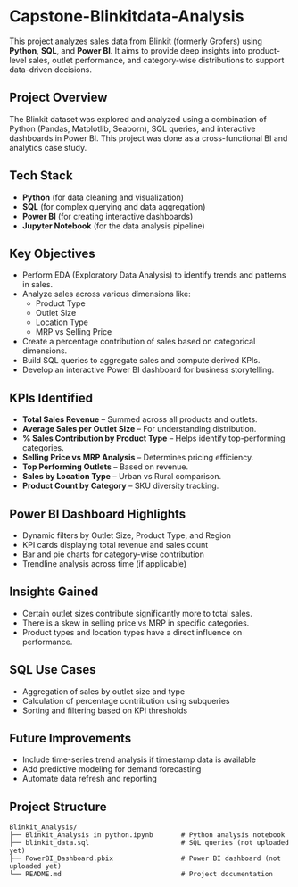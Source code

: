 # Capstone-Blinkitdata-Analysis

This project analyzes sales data from Blinkit (formerly Grofers) using **Python**, **SQL**, and **Power BI**. It aims to provide deep insights into product-level sales, outlet performance, and category-wise distributions to support data-driven decisions.



##  Project Overview

The Blinkit dataset was explored and analyzed using a combination of Python (Pandas, Matplotlib, Seaborn), SQL queries, and interactive dashboards in Power BI. This project was done as a cross-functional BI and analytics case study.


## Tech Stack

- **Python** (for data cleaning and visualization)
- **SQL** (for complex querying and data aggregation)
- **Power BI** (for creating interactive dashboards)
- **Jupyter Notebook** (for the data analysis pipeline)


## Key Objectives

- Perform EDA (Exploratory Data Analysis) to identify trends and patterns in sales.
- Analyze sales across various dimensions like:
  - Product Type
  - Outlet Size
  - Location Type
  - MRP vs Selling Price
- Create a percentage contribution of sales based on categorical dimensions.
- Build SQL queries to aggregate sales and compute derived KPIs.
- Develop an interactive Power BI dashboard for business storytelling.



##  KPIs Identified

- **Total Sales Revenue** – Summed across all products and outlets.
- **Average Sales per Outlet Size** – For understanding distribution.
- **% Sales Contribution by Product Type** – Helps identify top-performing categories.
- **Selling Price vs MRP Analysis** – Determines pricing efficiency.
- **Top Performing Outlets** – Based on revenue.
- **Sales by Location Type** – Urban vs Rural comparison.
- **Product Count by Category** – SKU diversity tracking.

##  Power BI Dashboard Highlights

- Dynamic filters by Outlet Size, Product Type, and Region
- KPI cards displaying total revenue and sales count
- Bar and pie charts for category-wise contribution
- Trendline analysis across time (if applicable)


##  Insights Gained

- Certain outlet sizes contribute significantly more to total sales.
- There is a skew in selling price vs MRP in specific categories.
- Product types and location types have a direct influence on performance.


##  SQL Use Cases

- Aggregation of sales by outlet size and type
- Calculation of percentage contribution using subqueries
- Sorting and filtering based on KPI thresholds


## Future Improvements

- Include time-series trend analysis if timestamp data is available
- Add predictive modeling for demand forecasting
- Automate data refresh and reporting

##  Project Structure

```plaintext
Blinkit_Analysis/
├── Blinkit_Analysis in python.ipynb       # Python analysis notebook
├── blinkit_data.sql                       # SQL queries (not uploaded yet)
├── PowerBI_Dashboard.pbix                 # Power BI dashboard (not uploaded yet)
└── README.md                              # Project documentation





